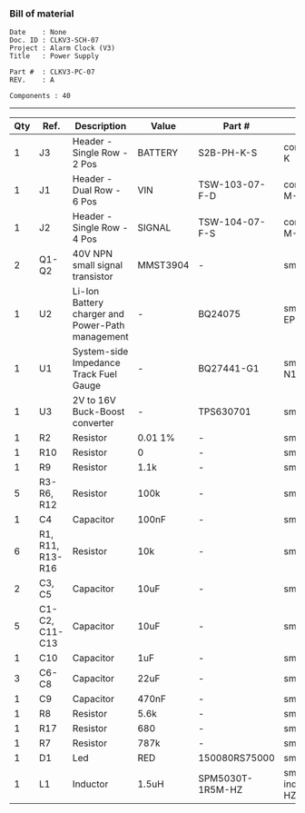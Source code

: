 ### Bill of material ###

```
Date    : None
Doc. ID : CLKV3-SCH-07
Project : Alarm Clock (V3)
Title   : Power Supply

Part #  : CLKV3-PC-07
REV.    : A

Components : 40
```

------------------------------------------------------------------------------------------------------------------------


| Qty | Ref.             | Description                                      | Value    | Part #           | Footprint               |
|-----|------------------|--------------------------------------------------|----------|------------------|-------------------------|
| 1   | J3               | Header - Single Row - 2 Pos                      | BATTERY  | S2B-PH-K-S       | conn-jst:S2B-PH-K       |
| 1   | J1               | Header - Dual Row - 6 Pos                        | VIN      | TSW-103-07-F-D   | conn-header:HDR-M-2x03  |
| 1   | J2               | Header - Single Row - 4 Pos                      | SIGNAL   | TSW-104-07-F-S   | conn-header:HDR-M-1x04  |
| 2   | Q1-Q2            | 40V NPN small signal transistor                  | MMST3904 | -                | smt-sot:SOT23           |
| 1   | U2               | Li-Ion Battery charger and Power-Path management | -        | BQ24075          | smt-qfn:QFN16-EP-3x3    |
| 1   | U1               | System-side Impedance Track Fuel Gauge           | -        | BQ27441-G1       | smt-son:PDSO-N12        |
| 1   | U3               | 2V to 16V Buck-Boost converter                   | -        | TPS630701        | smt-qfn:VQFN15N         |
| 1   | R2               | Resistor                                         | 0.01 1%  | -                | smt:R-1206              |
| 1   | R10              | Resistor                                         | 0        | -                | smt:R-0603              |
| 1   | R9               | Resistor                                         | 1.1k     | -                | smt:R-0603              |
| 5   | R3-R6, R12       | Resistor                                         | 100k     | -                | smt:R-0603              |
| 1   | C4               | Capacitor                                        | 100nF    | -                | smt:C-0603              |
| 6   | R1, R11, R13-R16 | Resistor                                         | 10k      | -                | smt:R-0603              |
| 2   | C3, C5           | Capacitor                                        | 10uF     | -                | smt:C-0603              |
| 5   | C1-C2, C11-C13   | Capacitor                                        | 10uF     | -                | smt:C-0805              |
| 1   | C10              | Capacitor                                        | 1uF      | -                | smt:C-0603              |
| 3   | C6-C8            | Capacitor                                        | 22uF     | -                | smt:C-0805              |
| 1   | C9               | Capacitor                                        | 470nF    | -                | smt:C-0603              |
| 1   | R8               | Resistor                                         | 5.6k     | -                | smt:R-0603              |
| 1   | R17              | Resistor                                         | 680      | -                | smt:R-0603              |
| 1   | R7               | Resistor                                         | 787k     | -                | smt:R-0603              |
| 1   | D1               | Led                                              | RED      | 150080RS75000    | smt:LED-0805            |
| 1   | L1               | Inductor                                         | 1.5uH    | SPM5030T-1R5M-HZ | smt-inductor:SPM5030-HZ |
